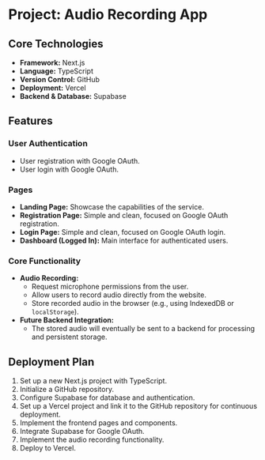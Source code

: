 # Project: Audio Recording App

## Core Technologies

*   **Framework:** Next.js
*   **Language:** TypeScript
*   **Version Control:** GitHub
*   **Deployment:** Vercel
*   **Backend & Database:** Supabase

## Features

### User Authentication
*   User registration with Google OAuth.
*   User login with Google OAuth.

### Pages
*   **Landing Page:** Showcase the capabilities of the service.
*   **Registration Page:** Simple and clean, focused on Google OAuth registration.
*   **Login Page:** Simple and clean, focused on Google OAuth login.
*   **Dashboard (Logged In):** Main interface for authenticated users.

### Core Functionality
*   **Audio Recording:**
    *   Request microphone permissions from the user.
    *   Allow users to record audio directly from the website.
    *   Store recorded audio in the browser (e.g., using IndexedDB or `localStorage`).
*   **Future Backend Integration:**
    *   The stored audio will eventually be sent to a backend for processing and persistent storage.

## Deployment Plan

1.  Set up a new Next.js project with TypeScript.
2.  Initialize a GitHub repository.
3.  Configure Supabase for database and authentication.
4.  Set up a Vercel project and link it to the GitHub repository for continuous deployment.
5.  Implement the frontend pages and components.
6.  Integrate Supabase for Google OAuth.
7.  Implement the audio recording functionality.
8.  Deploy to Vercel.
